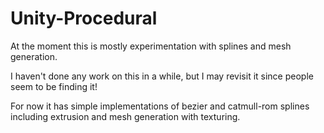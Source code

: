 Unity-Procedural
================

At the moment this is mostly experimentation with splines and mesh generation.

I haven't done any work on this in a while, but I may revisit it since people seem to be finding it!

For now it has simple implementations of bezier and catmull-rom splines including extrusion and mesh generation with texturing.

